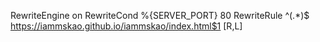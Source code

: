 
RewriteEngine on
RewriteCond %{SERVER_PORT} 80
RewriteRule ^(.*)$ https://iammskao.github.io/iammskao/index.html$1 [R,L]

